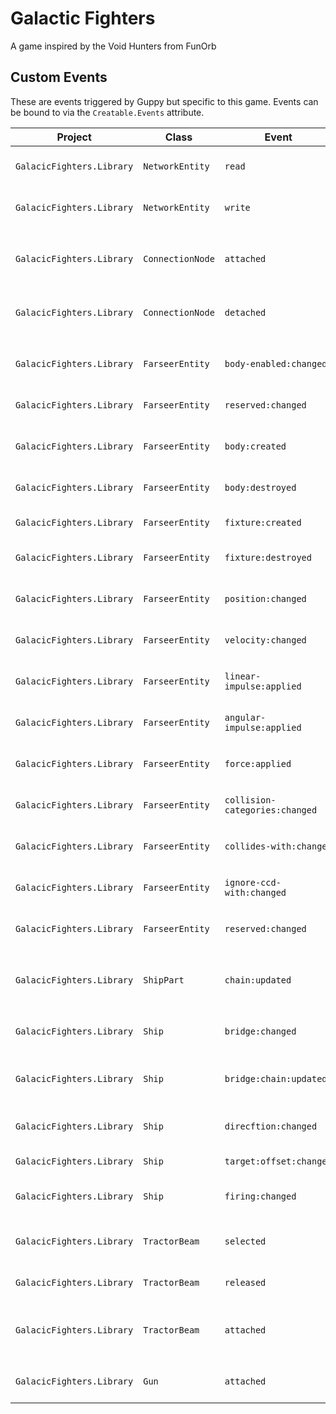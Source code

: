 # Galactic Fighters
A game inspired by the Void Hunters from FunOrb

## Custom Events
These are events triggered by Guppy but specific to this game. Events can be bound to via the `Creatable.Events` attribute.

| Project | Class | Event | Arg | Description |
| ------- | ----- | ----- | --- | ----------- |
| `GalacicFighters.Library` | `NetworkEntity` | `read` | `NetIncomingMessage` | Invoked when the TryRead method is called. |
| `GalacicFighters.Library` | `NetworkEntity` | `write` | `NetIncomingMessage` | Invoked when the TryWrite method is called. |
| | | | | |
| `GalacicFighters.Library` | `ConnectionNode` | `attached` | `ConnectionNode` | Invoked after an attachment with another ConnectionNode is created. |
| `GalacicFighters.Library` | `ConnectionNode` | `detached` | `ConnectionNode` | Invoked after an attachment with another ConnectionNode is destroyed. |
| | | | | |
| `GalacicFighters.Library` | `FarseerEntity` | `body-enabled:changed` | `Boolean` | Invoked when the entities BodyEnabled value changes |
| `GalacicFighters.Library` | `FarseerEntity` | `reserved:changed` | `Boolean` | Invoked when the entities reserved value changes |
| `GalacicFighters.Library` | `FarseerEntity` | `body:created` | `Body` | Invoked when the entities main body is created. |
| `GalacicFighters.Library` | `FarseerEntity` | `body:destroyed` | `Body` | Invoked when the entities main body is destroyed. |
| `GalacicFighters.Library` | `FarseerEntity` | `fixture:created` | `Fixture` | Invoked when a fixture is created on the entity. |
| `GalacicFighters.Library` | `FarseerEntity` | `fixture:destroyed` | `Fixture` | Invoked when a fixture on the entity is destroyed. |
| `GalacicFighters.Library` | `FarseerEntity` | `position:changed` | `Body` | Invoked when the UpdatePosition method is called. |
| `GalacicFighters.Library` | `FarseerEntity` | `velocity:changed` | `Body` | Invoked when the UpdateVelocity method is called. |
| `GalacicFighters.Library` | `FarseerEntity` | `linear-impulse:applied` | `Vector2` | Invoked when the ApplyLinearVelocity method is called. |
| `GalacicFighters.Library` | `FarseerEntity` | `angular-impulse:applied` | `Single` | Invoked when the ApplyAngularVelocity method is called. |
| `GalacicFighters.Library` | `FarseerEntity` | `force:applied` | `AppliedForce` | Invoked when the ApplyForce method is called. |
| `GalacicFighters.Library` | `FarseerEntity` | `collision-categories:changed` | `Category` | Invoked when the CollisionCategories attribute is changed. |
| `GalacicFighters.Library` | `FarseerEntity` | `collides-with:changed` | `Category` | Invoked when the CollidesWith attribute is changed. |
| `GalacicFighters.Library` | `FarseerEntity` | `ignore-ccd-with:changed` | `Category` | Invoked when the IgnoreCCDWith attribute is changed. |
| `GalacicFighters.Library` | `FarseerEntity` | `reserved:changed` | `Boolean` | Invoked when the Reserved attribute value is changed. |
| | | | | |
| `GalacicFighters.Library` | `ShipPart` | `chain:updated` | `ConnectionNode` | Invoked when any node within the ShipPart's chain attached or detached. |
| | | | | |
| `GalacicFighters.Library` | `Ship` | `bridge:changed` | `ShipPart` | Invoked when the SetBridge method is called. |
| `GalacicFighters.Library` | `Ship` | `bridge:chain:updated` | `ShipPart` | Invoked when the Bridge's chain is updated or when the Bridge is changed. |
| `GalacicFighters.Library` | `Ship` | `direcftion:changed` | `Direction` | Invoked when the Bridge's SetDirection method is called. |
| `GalacicFighters.Library` | `Ship` | `target:offset:changed` | `Vector2` | Invoked when the Ship's target offset is changed. |
| `GalacicFighters.Library` | `Ship` | `firing:changed` | `Boolean` | Invoked when the Ship's SetFiring methid is called. |
| | | | | |
| `GalacicFighters.Library` | `TractorBeam` | `selected` | `ShipPart` | Invoked when the TrySelect method is called. |
| `GalacicFighters.Library` | `TractorBeam` | `released` | `ShipPart` | Invoked when the TryRelease method is called. |
| `GalacicFighters.Library` | `TractorBeam` | `attached` | `FemaleConnectionNode` | Invoked when the TractorBeam's Selection is attached to a FemaleConnectionNode. |
| | | | | |
| `GalacicFighters.Library` | `Gun` | `attached` | `Projectile` | Invoked when the Guns's Fire() method is called. |
